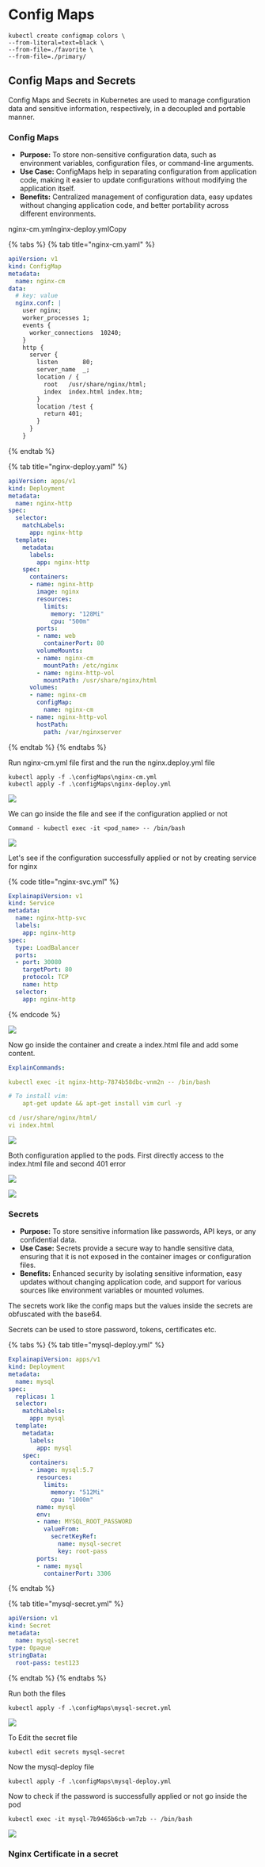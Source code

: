 # Config Maps

```
kubectl create configmap colors \
--from-literal=text=black \
--from-file=./favorite \
--from-file=./primary/
```

## Config Maps and Secrets

Config Maps and Secrets in Kubernetes are used to manage configuration data and sensitive information, respectively, in a decoupled and portable manner.

### Config Maps <a href="#config-maps" id="config-maps"></a>

* **Purpose:** To store non-sensitive configuration data, such as environment variables, configuration files, or command-line arguments.
* **Use Case:** ConfigMaps help in separating configuration from application code, making it easier to update configurations without modifying the application itself.
* **Benefits:** Centralized management of configuration data, easy updates without changing application code, and better portability across different environments.

nginx-cm.ymlnginx-deploy.ymlCopy

{% tabs %}
{% tab title="nginx-cm.yaml" %}
```yaml
apiVersion: v1
kind: ConfigMap
metadata:
  name: nginx-cm
data:
  # key: value
  nginx.conf: |
    user nginx;
    worker_processes 1;
    events {
      worker_connections  10240;
    }
    http {
      server {
        listen       80;
        server_name  _;
        location / {
          root   /usr/share/nginx/html;
          index  index.html index.htm;
        }
        location /test {
          return 401;
        }
      }
    }
```
{% endtab %}

{% tab title="nginx-deploy.yaml" %}
```yaml
apiVersion: apps/v1
kind: Deployment
metadata:
  name: nginx-http
spec:
  selector:
    matchLabels:
      app: nginx-http
  template:
    metadata:
      labels:
        app: nginx-http
    spec:
      containers:
      - name: nginx-http
        image: nginx
        resources:
          limits:
            memory: "128Mi"
            cpu: "500m"
        ports:
        - name: web
          containerPort: 80
        volumeMounts:
        - name: nginx-cm
          mountPath: /etc/nginx
        - name: nginx-http-vol
          mountPath: /usr/share/nginx/html
      volumes:
      - name: nginx-cm
        configMap:
          name: nginx-cm
      - name: nginx-http-vol
        hostPath:
          path: /var/nginxserver
```
{% endtab %}
{% endtabs %}

Run nginx-cm.yml file first and the run the nginx.deploy.yml file

```
kubectl apply -f .\configMaps\nginx-cm.yml
kubectl apply -f .\configMaps\nginx-deploy.yml
```

![](https://bashlogs.gitbook.io/\~gitbook/image?url=https:%2F%2F2961128508-files.gitbook.io%2F%7E%2Ffiles%2Fv0%2Fb%2Fgitbook-x-prod.appspot.com%2Fo%2Fspaces%252FuAu6jYJqhZp7YpOWRmwI%252Fuploads%252F1RNXh3OBmP3XaqOGIySw%252Fimage.png%3Falt=media%26token=763e1384-5b79-4fa9-a5cc-94038bbbcc35\&width=768\&dpr=4\&quality=100\&sign=b50cd958ba4e6889737cad92dfb58e71f557ab2bb8750f56e60df34b5fafb500)

We can go inside the file and see if the configuration applied or not

```
Command - kubectl exec -it <pod_name> -- /bin/bash
```

![](https://bashlogs.gitbook.io/\~gitbook/image?url=https:%2F%2F2961128508-files.gitbook.io%2F%7E%2Ffiles%2Fv0%2Fb%2Fgitbook-x-prod.appspot.com%2Fo%2Fspaces%252FuAu6jYJqhZp7YpOWRmwI%252Fuploads%252F5ugRhiCIBVFo6X6zVaI9%252Fimage.png%3Falt=media%26token=078a84c0-e697-45a5-a31f-919704e8b798\&width=768\&dpr=4\&quality=100\&sign=c4bc90d5cf7cce8be2c3486fc0128655ce292efe6179a2bedc26122695cdb06c)

Let's see if the configuration successfully applied or not by creating service for nginx

{% code title="nginx-svc.yml" %}
```yaml
ExplainapiVersion: v1
kind: Service
metadata:
  name: nginx-http-svc
  labels:
    app: nginx-http
spec:
  type: LoadBalancer
  ports:
  - port: 30080
    targetPort: 80
    protocol: TCP
    name: http
  selector:
    app: nginx-http
```
{% endcode %}

![](https://bashlogs.gitbook.io/\~gitbook/image?url=https:%2F%2F2961128508-files.gitbook.io%2F%7E%2Ffiles%2Fv0%2Fb%2Fgitbook-x-prod.appspot.com%2Fo%2Fspaces%252FuAu6jYJqhZp7YpOWRmwI%252Fuploads%252FwwE99J0zpjaYVhnlZG2M%252Fimage.png%3Falt=media%26token=04809bee-3ebe-410c-9a1e-d505c8fafcb8\&width=768\&dpr=4\&quality=100\&sign=e6ff3b7f3c386e2f2ca23e464d714554cb7149f4d461fae795a47ee506a47991)

Now go inside the container and create a index.html file and add some content.

```yaml
ExplainCommands:

kubectl exec -it nginx-http-7874b58dbc-vnm2n -- /bin/bash

# To install vim:
    apt-get update && apt-get install vim curl -y 

cd /usr/share/nginx/html/
vi index.html
```

![](https://bashlogs.gitbook.io/\~gitbook/image?url=https:%2F%2F2961128508-files.gitbook.io%2F%7E%2Ffiles%2Fv0%2Fb%2Fgitbook-x-prod.appspot.com%2Fo%2Fspaces%252FuAu6jYJqhZp7YpOWRmwI%252Fuploads%252FKNLzvAMYblooX8OWXtkg%252Fimage.png%3Falt=media%26token=eb3a4b4e-195c-47a7-96e1-d6fdb948f774\&width=768\&dpr=4\&quality=100\&sign=02e253b3c4a5502d88ef50bd54a7c791d71f9d315dede59c9028859a82081f1f)

Both configuration applied to the pods. First directly access to the index.html file and second 401 error

![](https://bashlogs.gitbook.io/\~gitbook/image?url=https:%2F%2F2961128508-files.gitbook.io%2F%7E%2Ffiles%2Fv0%2Fb%2Fgitbook-x-prod.appspot.com%2Fo%2Fspaces%252FuAu6jYJqhZp7YpOWRmwI%252Fuploads%252F0MotSQBbTKKDQJN2W6xG%252Fimage.png%3Falt=media%26token=57754b06-5327-4258-8a2b-3c99d8e4f288\&width=768\&dpr=4\&quality=100\&sign=393b73f7a81799a925787182f9b832b67545ef6f49e9cf4823ae6dba30e7d8e7)

![](https://bashlogs.gitbook.io/\~gitbook/image?url=https:%2F%2F2961128508-files.gitbook.io%2F%7E%2Ffiles%2Fv0%2Fb%2Fgitbook-x-prod.appspot.com%2Fo%2Fspaces%252FuAu6jYJqhZp7YpOWRmwI%252Fuploads%252F4KEZrD8UhbCARsZ9ucGf%252Fimage.png%3Falt=media%26token=edf87132-e784-4fc8-b0f5-ef71558be97e\&width=768\&dpr=4\&quality=100\&sign=b593cdae11df308f7522feb82f13f3885c98002b436eaab3cb1992207bfd694f)

### Secrets <a href="#secrets" id="secrets"></a>

* **Purpose:** To store sensitive information like passwords, API keys, or any confidential data.
* **Use Case:** Secrets provide a secure way to handle sensitive data, ensuring that it is not exposed in the container images or configuration files.
* **Benefits:** Enhanced security by isolating sensitive information, easy updates without changing application code, and support for various sources like environment variables or mounted volumes.

The secrets work like the config maps but the values inside the secrets are obfuscated with the base64.

Secrets can be used to store password, tokens, certificates etc.

{% tabs %}
{% tab title="mysql-deploy.yml" %}
```yaml
ExplainapiVersion: apps/v1
kind: Deployment
metadata:
  name: mysql
spec:
  replicas: 1
  selector:
    matchLabels:
      app: mysql
  template:
    metadata:
      labels:
        app: mysql
    spec:
      containers:
      - image: mysql:5.7
        resources:
          limits:
            memory: "512Mi"
            cpu: "1000m"
        name: mysql
        env:
        - name: MYSQL_ROOT_PASSWORD
          valueFrom:
            secretKeyRef:
              name: mysql-secret
              key: root-pass
        ports:
        - name: mysql
          containerPort: 3306
```
{% endtab %}

{% tab title="mysql-secret.yml" %}
```yaml
apiVersion: v1
kind: Secret
metadata:
  name: mysql-secret
type: Opaque
stringData:
  root-pass: test123
```
{% endtab %}
{% endtabs %}

Run both the files

```
kubectl apply -f .\configMaps\mysql-secret.yml
```

![](https://bashlogs.gitbook.io/\~gitbook/image?url=https:%2F%2F2961128508-files.gitbook.io%2F%7E%2Ffiles%2Fv0%2Fb%2Fgitbook-x-prod.appspot.com%2Fo%2Fspaces%252FuAu6jYJqhZp7YpOWRmwI%252Fuploads%252Fr6gH7VksVYtJuWe9NlUM%252Fimage.png%3Falt=media%26token=2b2162db-901b-479f-b462-543609fcd4e8\&width=768\&dpr=4\&quality=100\&sign=15c4d69e2e3aae6964b7d0831a3686d2cc428517d5c6230f451bf4744b0d9ed0)

To Edit the secret file

```
kubectl edit secrets mysql-secret
```

Now the mysql-deploy file

```
kubectl apply -f .\configMaps\mysql-deploy.yml
```

Now to check if the password is successfully applied or not go inside the pod

```
kubectl exec -it mysql-7b9465b6cb-wn7zb -- /bin/bash
```

![](https://bashlogs.gitbook.io/\~gitbook/image?url=https:%2F%2F2961128508-files.gitbook.io%2F%7E%2Ffiles%2Fv0%2Fb%2Fgitbook-x-prod.appspot.com%2Fo%2Fspaces%252FuAu6jYJqhZp7YpOWRmwI%252Fuploads%252F4gnrv0Y13yxYG5c8VBRs%252Fimage.png%3Falt=media%26token=3100f7b1-6c0a-488e-9af5-8df8706b6e07\&width=768\&dpr=4\&quality=100\&sign=5f6858e95165c0fa278854b3b8a5003731ae52c48c4b3fddd94d0a760ffc8544)

### Nginx Certificate in a secret[ ](https://bashlogs.gitbook.io/kubernetes/practical-with-minikube/volume-management) <a href="#nginx-certificate-in-a-secret" id="nginx-certificate-in-a-secret"></a>
